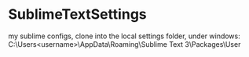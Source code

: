 SublimeTextSettings
===================

my sublime configs, clone into the local settings folder, under windows:
C:\Users\<username>\AppData\Roaming\Sublime Text 3\Packages\User

